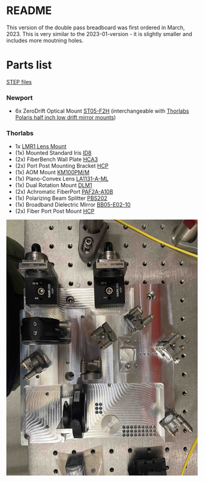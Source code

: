 # README

This version of the double pass breadboard was first ordered in March, 2023.  This is very similar to the 2023-01-version - it is slightly smaller and includes more moutning holes.

# Parts list

[STEP files](https://drive.google.com/drive/folders/1z8gYKQsrM2GSww2NHeTRoyboD5y0jY1v?usp=share_link)


### Newport
* 6x  ZeroDrift Optical Mount  [ST05-F2H](https://www.newport.com/p/ST05-F2H) (interchangeable with [Thorlabs Polaris half inch low drift mirror mounts](https://www.thorlabs.com/thorproduct.cfm?partnumber=POLARIS-K05C4))

### Thorlabs
* 1x                    [LMR1 Lens Mount](https://www.thorlabs.com/thorproduct.cfm?partnumber=LMR1#ad-image-0)
* (1x)  Mounted Standard Iris       [ID8](https://www.thorlabs.com/thorproduct.cfm?partnumber=ID8)
* (2x)  FiberBench Wall Plate       [HCA3](https://www.thorlabs.com/thorproduct.cfm?partnumber=HCA3)
* (2x)  Port Post Mounting Bracket  [HCP](https://www.thorlabs.com/thorproduct.cfm?partnumber=HCP)
* (1x)  AOM Mount                   [KM100PM/M](https://www.thorlabs.com/thorproduct.cfm?partnumber=KM100PM/M)
* (1x)  Plano-Convex Lens           [LA1131-A-ML](https://www.thorlabs.com/thorproduct.cfm?partnumber=LA1131-A-ML)
* (1x)  Dual Rotation Mount         [DLM1](https://www.thorlabs.com/thorproduct.cfm?partnumber=DLM1#ad-image-0)
* (2x)  Achromatic FiberPort        [PAF2A-A10B](https://www.thorlabs.com/thorproduct.cfm?partnumber=PAF2A-A10B)
* (1x)  Polarizing Beam Splitter    [PBS202](https://www.thorlabs.com/thorproduct.cfm?partnumber=PBS202)
* (1x)  Broadband Dielectric Mirror [BB05-E02-10](https://www.thorlabs.com/thorproduct.cfm?partnumber=BB05-E02-10)
* (2x)  Fiber Port Post Mount       [HCP](https://www.thorlabs.com/thorproduct.cfm?partnumber=HCP)



![Paritally assembled board](2023-03-partially-assembled.jpg)
